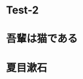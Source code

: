 # Test-2

# 吾輩は猫である
#                                                                                                       夏目漱石
